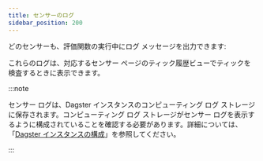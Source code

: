 ```yaml
---
title: センサーのログ
sidebar_position: 200
---
```


どのセンサーも、評価関数の実行中にログ メッセージを出力できます:

<CodeExample
  path="docs_snippets/docs_snippets/concepts/partitions_schedules_sensors/sensors/sensors.py"
  startAfter="start_sensor_logging"
  endBefore="end_sensor_logging"
/>

これらのログは、対応するセンサー ページのティック履歴ビューでティックを検査するときに表示できます。

:::note

センサー ログは、Dagster インスタンスのコンピューティング ログ ストレージに保存されます。コンピューティング ログ ストレージがセンサー ログを表示するように構成されていることを確認する必要があります。詳細については、「[Dagster インスタンスの構成](/guides/deploy/dagster-instance-configuration#compute-log-storage)」を参照してください。

:::
